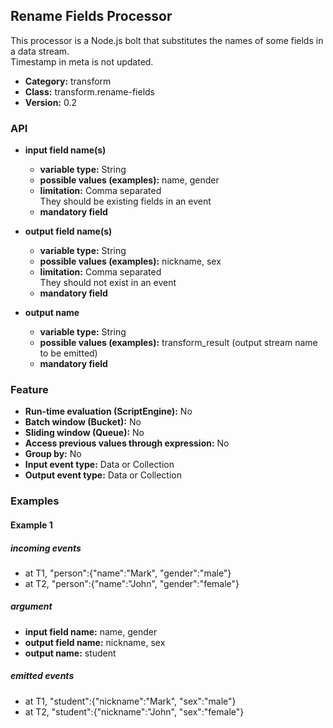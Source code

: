 Rename Fields Processor
----------------------

This processor is a Node.js bolt that substitutes the names of some fields in a data stream.<br>
Timestamp in meta is not updated.

* __Category:__ transform
* __Class:__ transform.rename-fields
* __Version:__ 0.2

### API

* __input field name(s)__
    * __variable type:__ String
    * __possible values (examples):__ name, gender
    * __limitation:__ Comma separated<br>They should be existing fields in an event
    * __mandatory field__

* __output field name(s)__
    * __variable type:__ String
    * __possible values (examples):__ nickname, sex
    * __limitation:__ Comma separated<br>They should not exist in an event
    * __mandatory field__

* __output name__
    * __variable type:__ String
    * __possible values (examples):__ transform_result (output stream name to be emitted)
    * __mandatory field__


### Feature

* __Run-time evaluation (ScriptEngine):__ No
* __Batch window (Bucket):__ No
* __Sliding window (Queue):__ No
* __Access previous values through expression:__ No
* __Group by:__ No
* __Input event type:__ Data or Collection
* __Output event type:__ Data or Collection


### Examples

#### Example 1

##### incoming events
* at T1, "person":{"name":"Mark", "gender":"male"}
* at T2, "person":{"name":"John", "gender":"female"}

##### argument
* __input field name:__ name, gender
* __output field name:__ nickname, sex
* __output name:__ student

##### emitted events
* at T1, "student":{"nickname":"Mark", "sex":"male"}
* at T2, "student":{"nickname":"John", "sex":"female"}